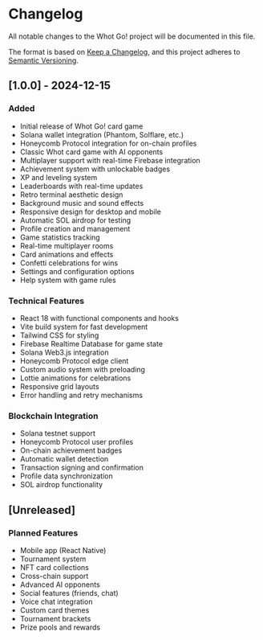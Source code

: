 # Changelog

All notable changes to the Whot Go! project will be documented in this file.

The format is based on [Keep a Changelog](https://keepachangelog.com/en/1.0.0/),
and this project adheres to [Semantic Versioning](https://semver.org/spec/v2.0.0.html).

## [1.0.0] - 2024-12-15

### Added
- Initial release of Whot Go! card game
- Solana wallet integration (Phantom, Solflare, etc.)
- Honeycomb Protocol integration for on-chain profiles
- Classic Whot card game with AI opponents
- Multiplayer support with real-time Firebase integration
- Achievement system with unlockable badges
- XP and leveling system
- Leaderboards with real-time updates
- Retro terminal aesthetic design
- Background music and sound effects
- Responsive design for desktop and mobile
- Automatic SOL airdrop for testing
- Profile creation and management
- Game statistics tracking
- Real-time multiplayer rooms
- Card animations and effects
- Confetti celebrations for wins
- Settings and configuration options
- Help system with game rules

### Technical Features
- React 18 with functional components and hooks
- Vite build system for fast development
- Tailwind CSS for styling
- Firebase Realtime Database for game state
- Solana Web3.js integration
- Honeycomb Protocol edge client
- Custom audio system with preloading
- Lottie animations for celebrations
- Responsive grid layouts
- Error handling and retry mechanisms

### Blockchain Integration
- Solana testnet support
- Honeycomb Protocol user profiles
- On-chain achievement badges
- Automatic wallet detection
- Transaction signing and confirmation
- Profile data synchronization
- SOL airdrop functionality

## [Unreleased]

### Planned Features
- Mobile app (React Native)
- Tournament system
- NFT card collections
- Cross-chain support
- Advanced AI opponents
- Social features (friends, chat)
- Voice chat integration
- Custom card themes
- Tournament brackets
- Prize pools and rewards
